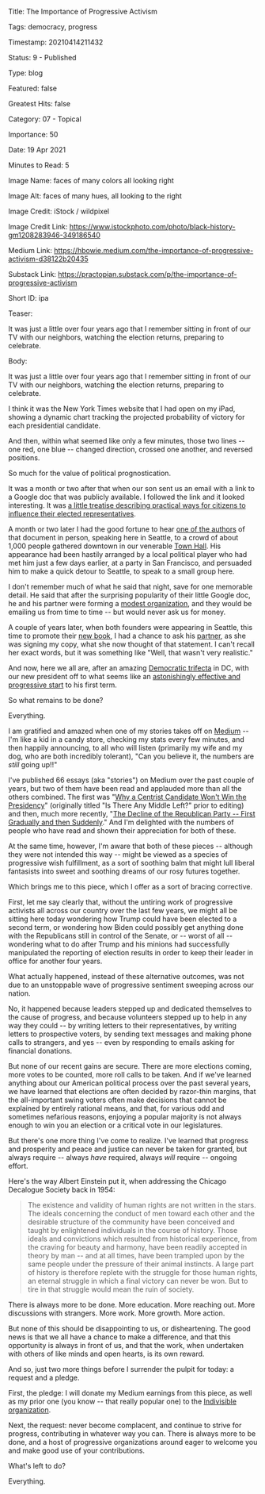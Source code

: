 Title:  The Importance of Progressive Activism

Tags:   democracy, progress

Timestamp: 20210414211432

Status: 9 - Published

Type:   blog

Featured: false

Greatest Hits: false

Category: 07 - Topical

Importance: 50

Date:   19 Apr 2021

Minutes to Read: 5

Image Name: faces of many colors all looking right

Image Alt: faces of many hues, all looking to the right

Image Credit: iStock / wildpixel

Image Credit Link: https://www.istockphoto.com/photo/black-history-gm1208283946-349186540

Medium Link: https://hbowie.medium.com/the-importance-of-progressive-activism-d38122b20435

Substack Link: https://practopian.substack.com/p/the-importance-of-progressive-activism

Short ID: ipa

Teaser:

It was just a little over four years ago that I remember sitting in front of our TV with our neighbors, watching the election returns, preparing to celebrate. 


Body:

It was just a little over four years ago that I remember sitting in front of our TV with our neighbors, watching the election returns, preparing to celebrate. 

I think it was the New York Times website that I had open on my iPad, showing a dynamic chart tracking the projected probability of victory for each presidential candidate. 

And then, within what seemed like only a few minutes, those two lines -- one red, one blue -- changed direction, crossed one another, and reversed positions. 

So much for the value of political prognostication. 

It was a month or two after that when our son sent us an email with a link to a Google doc that was publicly available. I followed the link and it looked interesting. It was [a little treatise describing practical ways for citizens to influence their elected representatives][guide]. 

A month or two later I had the good fortune to hear [one of the authors][ezra] of that document in person, speaking here in Seattle, to a crowd of about 1,000 people gathered downtown in our venerable [Town Hall][th]. His appearance had been hastily arranged by a local political player who had met him just a few days earlier, at a party in San Francisco, and persuaded him to make a quick detour to Seattle, to speak to a small group here. 

I don't remember much of what he said that night, save for one memorable detail. He said that after the surprising popularity of their little Google doc, he and his partner were forming a [modest organization][indiv], and they would be emailing us from time to time -- but would never ask us for money. 

A couple of years later, when both founders were appearing in Seattle, this time to promote their [new book][book], I had a chance to ask his [partner][leah], as she was signing my copy, what she now thought of that statement. I can't recall her exact words, but it was something like "Well, that wasn't very realistic."

And now, here we all are, after an amazing [Democratic trifecta][tri] in DC, with our new president off to what seems like an [astonishingly effective and progressive start][klein] to his first term. 

So what remains to be done?

Everything. 

I am gratified and amazed when one of my stories takes off on [Medium][] -- I'm like a kid in a candy store, checking my stats every few minutes, and then happily announcing, to all who will listen (primarily my wife and my dog, who are both incredibly tolerant), "Can you believe it, the numbers are *still* going up!!"

I've published 66 essays (aka "stories") on Medium over the past couple of years, but two of them have been read and applauded more than all the others combined. The first was "[Why a Centrist Candidate Won't Win the Presidency][centrist]" (originally titled "Is There Any Middle Left?" prior to editing) and then, much more recently, "[The Decline of the Republican Party -- First Gradually and then Suddenly][decline]." And I'm delighted with the numbers of people who have read and shown their appreciation for both of these. 

At the same time, however, I'm aware that both of these pieces -- although they were not intended this way -- might be viewed as a species of progressive wish fulfillment, as a sort of soothing balm that might lull liberal fantasists into sweet and soothing dreams of our rosy futures together. 

Which brings me to this piece, which I offer as a sort of bracing corrective. 

First, let me say clearly that, without the untiring work of progressive activists all across our country over the last few years, we might all be sitting here today wondering how Trump could have been elected to a second term, or wondering how Biden could possibly get anything done with the Republicans still in control of the Senate, or -- worst of all -- wondering what to do after Trump and his minions had successfully manipulated the reporting of election results in order to keep their leader in office for another four years. 

What actually happened, instead of these alternative outcomes, was not due to an unstoppable wave of progressive sentiment sweeping across our nation. 

No, it happened because leaders stepped up and dedicated themselves to the cause of progress, and because volunteers stepped up to help in any way they could -- by writing letters to their representatives, by writing letters to prospective voters, by sending text messages and making phone calls to strangers, and yes -- even by responding to emails asking for financial donations. 

But none of our recent gains are secure. There are more elections coming, more votes to be counted, more roll calls to be taken. And if we've learned anything about our American political process over the past several years, we have learned that elections are often decided by razor-thin margins, that the all-important swing voters often make decisions that cannot be explained by entirely rational means, and that, for various odd and sometimes nefarious reasons, enjoying a popular majority is not always enough to win you an election or a critical vote in our legislatures. 

But there's one more thing I've come to realize. I've learned that progress and prosperity and peace and justice can never be taken for granted, but always require -- always *have* required, always *will* require -- ongoing effort. 

Here's the way Albert Einstein put it, when addressing the Chicago Decalogue Society back in 1954:

> The existence and validity of human rights are not written in the stars. The ideals concerning the conduct of men toward each other and the desirable structure of the community have been conceived and taught by enlightened individuals in the course of history. Those ideals and convictions which resulted from historical experience, from the craving for beauty and harmony, have been readily accepted in theory by man -- and at all times, have been trampled upon by the same people under the pressure of their animal instincts. A large part of history is therefore replete with the struggle for those human rights, an eternal struggle in which a final victory can never be won. But to tire in that struggle would mean the ruin of society.

There is always more to be done. More education. More reaching out. More discussions with strangers. More work. More growth. More action. 

But none of this should be disappointing to us, or disheartening. The good news is that we all have a chance to make a difference, and that this opportunity is always in front of us, and that the work, when undertaken with others of like minds and open hearts, is its own reward. 

And so, just two more things before I surrender the pulpit for today: a request and a pledge. 

First, the pledge: I will donate my Medium earnings from this piece, as well as my prior one (you know -- that really popular one) to the [Indivisible organization][indiv].

Next, the request: never become complacent, and continue to strive for progress, contributing in whatever way you can. There is always more to be done, and a host of progressive organizations around eager to welcome you and make good use of your contributions. 

What's left to do?

Everything. 

[book]: https://book.indivisible.org

[centrist]: https://medium.com/s/story/is-there-any-middle-left-d1dcd9df484f

[decline]: https://hbowie.medium.com/the-decline-of-the-republican-party-first-gradually-and-then-suddenly-5aa0c8784898

[ezra]: https://indivisible.org/staff/ezra-levin

[guide]: https://indivisible.org/campaign/original-2016-indivisible-guide

[indiv]: https://indivisible.org

[klein]: https://www.nytimes.com/2021/04/08/opinion/biden-jobs-infrastructure-economy.html

[leah]: https://indivisible.org/staff/leah-greenberg

[medium]: https://hbowie.medium.com

[th]: https://townhallseattle.org

[tri]: https://swingleft.org/p/democratic-trifecta

